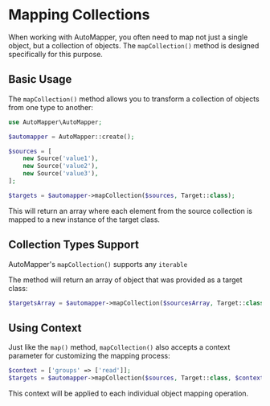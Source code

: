 # Mapping Collections

When working with AutoMapper, you often need to map not just a single object, but a collection of objects. The `mapCollection()` method is designed specifically for this purpose.

## Basic Usage

The `mapCollection()` method allows you to transform a collection of objects from one type to another:

```php
use AutoMapper\AutoMapper;

$automapper = AutoMapper::create();

$sources = [
    new Source('value1'),
    new Source('value2'),
    new Source('value3'),
];

$targets = $automapper->mapCollection($sources, Target::class);
```

This will return an array where each element from the source collection is mapped to a new instance of the target class.

## Collection Types Support

AutoMapper's `mapCollection()` supports any `iterable`

The method will return an array of object that was provided as a target class:

```php
$targetsArray = $automapper->mapCollection($sourcesArray, Target::class);
```

## Using Context

Just like the `map()` method, `mapCollection()` also accepts a context parameter for customizing the mapping process:

```php
$context = ['groups' => ['read']];
$targets = $automapper->mapCollection($sources, Target::class, $context);
```

This context will be applied to each individual object mapping operation.